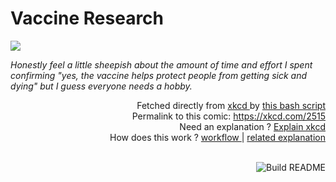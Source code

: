 # <b>Vaccine Research</b>

[![](https://imgs.xkcd.com/comics/vaccine_research.png)](https://xkcd.com/2515)

<i>Honestly feel a little sheepish about the amount of time and effort I spent confirming &quot;yes, the vaccine helps protect people from getting sick and dying&quot; but I guess everyone needs a hobby.</i>

<div align="right">
  Fetched directly from
  <a href="https://xkcd.com">
    xkcd
  </a>
  by
  <a href="https://github.com/Vanille-N/Vanille-N/blob/master/fetch">
    this bash script
  </a>
</div>
<div align="right">
  Permalink to this comic:
  <a href="https://xkcd.com/2515">
    https://xkcd.com/2515
  </a>
</div>
<div align="right">
  Need an explanation ?
  <a href="https://www.explainxkcd.com/wiki/index.php/2515">
    Explain xkcd
  </a>
</div>
<div align="right">
  How does this work ?
  <a href="https://github.com/Vanille-N/Vanille-N/blob/master/.github/workflows/build.yml">
    workflow
  </a>
  |
  <a href="https://simonwillison.net/2020/Jul/10/self-updating-profile-readme/">
    related explanation
  </a>
</div><br>

<a href="https://github.com/Vanille-N/Vanille-N/actions"><img src="https://github.com/Vanille-N/Vanille-N/workflows/Build%20README/badge.svg" align="right" alt="Build README"></a>
